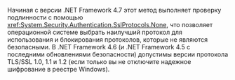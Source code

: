 Начиная с версии .NET Framework 4.7 этот метод выполняет проверку подлинности с помощью <xref:System.Security.Authentication.SslProtocols.None>, что позволяет операционной системе выбрать наилучший протокол для использования и блокирования протоколов, которые не являются безопасными. В .NET Framework 4.6 (и .NET Framework 4.5 с последними обновлениями безопасности) допустимы версии протокола TLS/SSL 1.0, 1.1 и 1.2 (если только вы не отключите надежное шифрование в реестре Windows).
